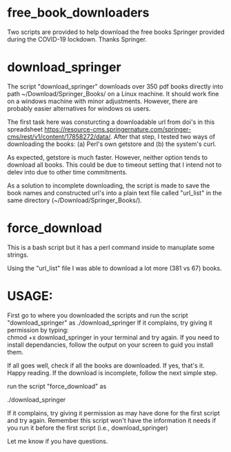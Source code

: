 # free_book_downloaders

Two scripts are provided to help download the free books Springer provided during the COVID-19 lockdown. Thanks Springer.

# download_springer

The script "download_springer"  downloads over 350 pdf books directly into path ~/Download/Springer_Books/ on a Linux machine. It should work fine on a windows machine with minor adjustments. However, there are probably easier alternatives for windows os users. 

The first task here was consturcting a downloadable url from doi's in this spreadsheet https://resource-cms.springernature.com/springer-cms/rest/v1/content/17858272/data/. After that step, I tested two ways of downloading the books: (a) Perl's own getstore  and  (b) the system's curl.

As expected, getstore is much faster. However, neither option tends to download all books. This could be due to timeout setting that I intend not to delev into due to other time commitments.

As a solution to incomplete downloading, the script is made to save the book names and constructed url's into a plain text file called "url_list" in the same directory (~/Download/Springer_Books/).

# force_download
This is a bash script but it has a perl command inside to manuplate some strings.

Using the "url_list" file I was able to download a lot more (381 vs 67) books. 

# USAGE: 
First go to where you downloaded the scripts and run the script "download_springer" as
./download_springer
If it complains, try giving it permission by typing:  
chmod +x download_springer 
in your terminal and try again. 
If you need to install dependancies, follow the output on your screen to guid you install them.

If all goes well, check if all the books are downloaded. If yes, that's it. Happy reading. If the download is incomplete, follow the next simple step.

run the script "force_download" as

./download_springer

If it complains, try giving it permission as  may have done for the first script and try again.
Remember this script won't have the information it needs if you run it before the first script (i.e., download_springer)

Let me know if you have questions. 
